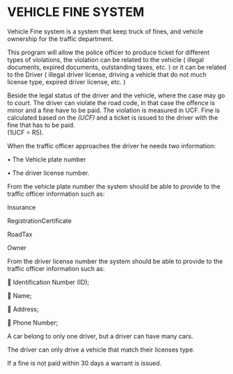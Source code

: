 # VEHICLE FINE SYSTEM

Vehicle Fine system is a system that keep truck of fines, and vehicle ownership for the traffic department.

This program will allow the police officer to produce ticket for different types of violations, the violation can be related to the vehicle ( illegal documents, expired documents, outstanding taxes, etc. ) or it can be related to the Driver ( illegal driver license, driving a vehicle that do not much license type, expired driver license, etc. )

Beside  the legal status of the driver and the vehicle, where the case may go to court. The driver can violate the road code, in that case the offence is minor and a fine have to be paid. 
The violation is measured in UCF.
Fine is calculated based on the *(UCF)* and  a ticket is issued to the driver with the fine that has to be paid.	
(1UCF = R5). 

When the traffic officer approaches the driver he needs two information:

•	The Vehicle plate number 

•	The driver license number. 

From the vehicle plate number the system should be able to provide to the traffic officer information such as: 

Insurance

RegistrationCertificate

RoadTax

Owner





From the driver license number the system should be able to provide to the traffic officer information such as:

	Identification Number (ID);

	Name;

	Address;

	Phone Number;



A car belong to only one driver, but a driver can have many cars.

The driver can only drive a vehicle that match their licenses type.

If a fine is not paid within 30 days a warrant is issued.
